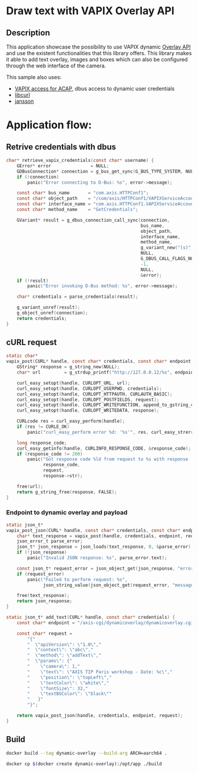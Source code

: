 # Draw text with VAPIX Overlay API


## Description

This application showcase the possibility to use VAPIX dynamic [Overlay API](https://developer.axis.com/vapix/network-video/overlay-api/) and use the existent functionalities that this library offers. 
This library makes it able to add text overlay, images and boxes which can also be configured through the web interface of the camera.

This sample also uses: 
- [VAPIX access for ACAP](https://developer.axis.com/acap/develop/VAPIX-access-for-ACAP-applications/), dbus access to dynamic user credentials 
- [libcurl](https://developer.axis.com/acap/api/native-sdk-api/#curl)
- [jansson](https://developer.axis.com/acap/api/native-sdk-api/#jansson)

# Application flow:

## Retrive credentials with dbus

```c
char* retrieve_vapix_credentials(const char* username) {
    GError* error               = NULL;
    GDBusConnection* connection = g_bus_get_sync(G_BUS_TYPE_SYSTEM, NULL, &error);
    if (!connection)
        panic("Error connecting to D-Bus: %s", error->message);

    const char* bus_name       = "com.axis.HTTPConf1";
    const char* object_path    = "/com/axis/HTTPConf1/VAPIXServiceAccounts1";
    const char* interface_name = "com.axis.HTTPConf1.VAPIXServiceAccounts1";
    const char* method_name    = "GetCredentials";

    GVariant* result = g_dbus_connection_call_sync(connection,
                                                   bus_name,
                                                   object_path,
                                                   interface_name,
                                                   method_name,
                                                   g_variant_new("(s)", username),
                                                   NULL,
                                                   G_DBUS_CALL_FLAGS_NONE,
                                                   -1,
                                                   NULL,
                                                   &error);
    if (!result)
        panic("Error invoking D-Bus method: %s", error->message);

    char* credentials = parse_credentials(result);

    g_variant_unref(result);
    g_object_unref(connection);
    return credentials;
}
```

## cURL request

```c
static char*
vapix_post(CURL* handle, const char* credentials, const char* endpoint, const char* request) {
    GString* response = g_string_new(NULL);
    char* url         = g_strdup_printf("http://127.0.0.12/%s", endpoint);

    curl_easy_setopt(handle, CURLOPT_URL, url);
    curl_easy_setopt(handle, CURLOPT_USERPWD, credentials);
    curl_easy_setopt(handle, CURLOPT_HTTPAUTH, CURLAUTH_BASIC);
    curl_easy_setopt(handle, CURLOPT_POSTFIELDS, request);
    curl_easy_setopt(handle, CURLOPT_WRITEFUNCTION, append_to_gstring_callback);
    curl_easy_setopt(handle, CURLOPT_WRITEDATA, response);

    CURLcode res = curl_easy_perform(handle);
    if (res != CURLE_OK)
        panic("curl_easy_perform error %d: '%s'", res, curl_easy_strerror(res));

    long response_code;
    curl_easy_getinfo(handle, CURLINFO_RESPONSE_CODE, &response_code);
    if (response_code != 200)
        panic("Got response code %ld from request to %s with response '%s'",
              response_code,
              request,
              response->str);

    free(url);
    return g_string_free(response, FALSE);
}

```

### Endpoint to dynamic overlay and payload

```c
static json_t*
vapix_post_json(CURL* handle, const char* credentials, const char* endpoint, const char* request) {
    char* text_response = vapix_post(handle, credentials, endpoint, request);
    json_error_t parse_error;
    json_t* json_response = json_loads(text_response, 0, &parse_error);
    if (!json_response)
        panic("Invalid JSON response: %s", parse_error.text);

    const json_t* request_error = json_object_get(json_response, "error");
    if (request_error)
        panic("Failed to perform request: %s",
              json_string_value(json_object_get(request_error, "message")));

    free(text_response);
    return json_response;
}
```
```c
static json_t* add_text(CURL* handle, const char* credentials) {
    const char* endpoint = "/axis-cgi/dynamicoverlay/dynamicoverlay.cgi";

    const char* request =
        "{"
        "  \"apiVersion\": \"1.0\","
        "  \"context\": \"abc\","
        "  \"method\": \"addText\","
        "  \"params\": {"
        "    \"camera\": 1,"
        "    \"text\": \"AXIS TIP Paris workshop - Date: %c\","
        "    \"position\": \"topLeft\","
        "    \"textColor\": \"white\","
        "    \"fontSize\": 32,"
        "    \"textBGColor\": \"black\""  
        "   }"
        "}";

    return vapix_post_json(handle, credentials, endpoint, request);
}
```

## Build

```bash
docker build --tag dynamic-overlay --build-arg ARCH=aarch64 .

```
```bash
docker cp $(docker create dynamic-overlay):/opt/app ./build

```